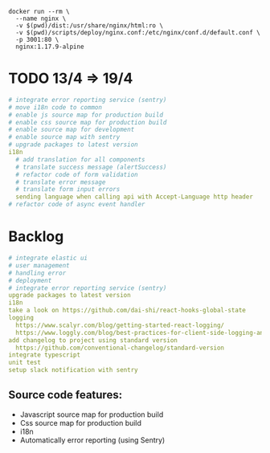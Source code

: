 ```shell
docker run --rm \
  --name nginx \
  -v $(pwd)/dist:/usr/share/nginx/html:ro \
  -v $(pwd)/scripts/deploy/nginx.conf:/etc/nginx/conf.d/default.conf \
  -p 3001:80 \
  nginx:1.17.9-alpine
```


# TODO 13/4 => 19/4
```yml
# integrate error reporting service (sentry)
# move i18n code to common
# enable js source map for production build
# enable css source map for production build
# enable source map for development
# enable source map with sentry
# upgrade packages to latest version
i18n
  # add translation for all components
  # translate success message (alertSuccess)
  # refactor code of form validation
  # translate error message
  # translate form input errors
  sending language when calling api with Accept-Language http header
# refactor code of async event handler
```


# Backlog
```yml
# integrate elastic ui
# user management
# handling error
# deployment
# integrate error reporting service (sentry)
upgrade packages to latest version
i18n
take a look on https://github.com/dai-shi/react-hooks-global-state
logging
  https://www.scalyr.com/blog/getting-started-react-logging/
  https://www.loggly.com/blog/best-practices-for-client-side-logging-and-error-handling-in-react/
add changelog to project using standard version
  https://github.com/conventional-changelog/standard-version
integrate typescript
unit test
setup slack notification with sentry
```


## Source code features:

- Javascript source map for production build
- Css source map for production build
- i18n
- Automatically error reporting (using Sentry)
